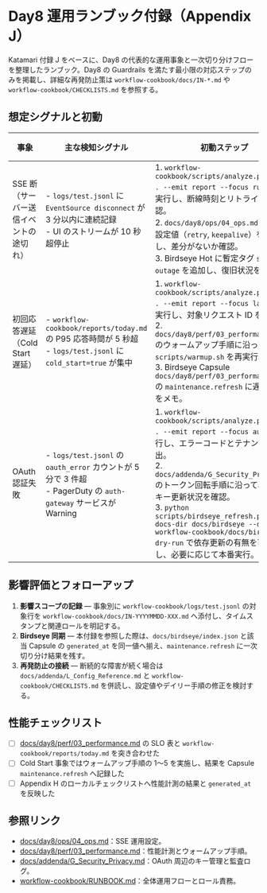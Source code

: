 # Day8 運用ランブック付録（Appendix J）

Katamari 付録 J をベースに、Day8 の代表的な運用事象と一次切り分けフローを整理したランブック。Day8 の Guardrails を満たす最小限の対応ステップのみを掲載し、詳細な再発防止策は `workflow-cookbook/docs/IN-*.md` や `workflow-cookbook/CHECKLISTS.md` を参照する。

## 想定シグナルと初動

| 事象 | 主な検知シグナル | 初動ステップ | エスカレーション基準 |
| --- | --- | --- | --- |
| SSE 断（サーバー送信イベントの途切れ） | - `logs/test.jsonl` に `EventSource disconnect` が 3 分以内に連続記録<br>- UI のストリームが 10 秒超停止 | 1. `workflow-cookbook/scripts/analyze.py --root . --emit report --focus runtime` を実行し、断線時刻とリトライ回数を確認。<br>2. `docs/day8/ops/04_ops.md` の SSE 設定値（`retry`, `keepalive`）を比較し、差分がないか確認。<br>3. Birdseye Hot に暫定タグ `sse-outage` を追加し、復旧状況を共有。 | - 断が 5 分以上継続<br>- リトライ回数が Guardrail 上限（10 回）を超過 |
| 初回応答遅延（Cold Start 遅延） | - `workflow-cookbook/reports/today.md` の P95 応答時間が 5 秒超<br>- `logs/test.jsonl` に `cold_start=true` が集中 | 1. `workflow-cookbook/scripts/analyze.py --root . --emit report --focus latency` を実行し、対象リクエスト ID を特定。<br>2. `docs/day8/perf/03_performance.md` のウォームアップ手順に沿って `scripts/warmup.sh` を再実行。<br>3. Birdseye Capsule `docs/day8/perf/03_performance.md` の `maintenance.refresh` に遅延計測値をメモ。 | - P95 が 10 分間改善しない<br>- SLA 2 分超のリクエストが 3 件以上 |
| OAuth 認証失敗 | - `logs/test.jsonl` の `oauth_error` カウントが 5 分で 3 件超<br>- PagerDuty の `auth-gateway` サービスが Warning | 1. `workflow-cookbook/scripts/analyze.py --root . --emit report --focus auth` を実行し、エラーコードとテナントを抽出。<br>2. `docs/addenda/G_Security_Privacy.md` のトークン回転手順に沿って、直近のキー更新状況を確認。<br>3. `python scripts/birdseye_refresh.py --docs-dir docs/birdseye --docs-dir workflow-cookbook/docs/birdseye --dry-run` で依存更新の有無を可視化し、必要に応じて本番実行。 | - `invalid_client` が連続 5 件<br>- 管理者テナントの `invalid_grant` が発生 |

## 影響評価とフォローアップ

1. **影響スコープの記録** — 事象別に `workflow-cookbook/logs/test.jsonl` の対象行を `workflow-cookbook/docs/IN-YYYYMMDD-XXX.md` へ添付し、タイムスタンプと関連ロールを明記する。
2. **Birdseye 同期** — 本付録を参照した際は、`docs/birdseye/index.json` と該当 Capsule の `generated_at` を同一値へ揃え、`maintenance.refresh` に一次切り分け結果を残す。
3. **再発防止の接続** — 断続的な障害が続く場合は `docs/addenda/L_Config_Reference.md` と `workflow-cookbook/CHECKLISTS.md` を併読し、設定値やデイリー手順の修正を検討する。

## 性能チェックリスト

- [ ] [docs/day8/perf/03_performance.md](../day8/perf/03_performance.md) の SLO 表と `workflow-cookbook/reports/today.md` を突き合わせた
- [ ] Cold Start 事象ではウォームアップ手順の 1〜5 を実施し、結果を Capsule `maintenance.refresh` へ記録した
- [ ] Appendix H のローカルチェックリストへ性能計測の結果と `generated_at` を反映した

## 参照リンク

- [docs/day8/ops/04_ops.md](../day8/ops/04_ops.md)：SSE 運用設定。
- [docs/day8/perf/03_performance.md](../day8/perf/03_performance.md)：性能計測とウォームアップ手順。
- [docs/addenda/G_Security_Privacy.md](G_Security_Privacy.md)：OAuth 周辺のキー管理と監査ログ。
- [workflow-cookbook/RUNBOOK.md](../../workflow-cookbook/RUNBOOK.md)：全体運用フローとロール責務。
